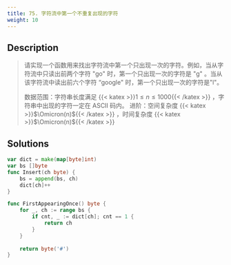 ```yaml
---
title: 75. 字符流中第一个不重复出现的字符
weight: 10
---
```

## Description

> 请实现一个函数用来找出字符流中第一个只出现一次的字符。例如，当从字符流中只读出前两个字符 "go" 时，第一个只出现一次的字符是 "g" 。当从该字符流中读出前六个字符 “google" 时，第一个只出现一次的字符是"l"。
> 
> 数据范围：字符串长度满足 {{< katex >}}$1 \le n \le 1000${{< /katex >}} ，字符串中出现的字符一定在 ASCII 码内。
> 进阶：空间复杂度 {{< katex >}}$\Omicron(n)${{< /katex >}}  ，时间复杂度 {{< katex >}}$\Omicron(n)${{< /katex >}} 

## Solutions

```go
var dict = make(map[byte]int)
var bs []byte
func Insert(ch byte) {
	bs = append(bs, ch)
    dict[ch]++
}

func FirstAppearingOnce() byte {
    for _, ch := range bs {
        if cnt, _ := dict[ch]; cnt == 1 {
            return ch
        }
    }
    
    return byte('#')
}
```
